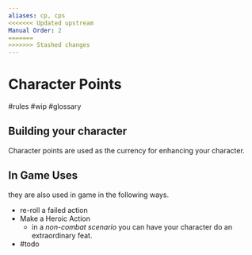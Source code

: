 ```yaml
---
aliases: cp, cps
<<<<<<< Updated upstream
Manual Order: 2
=======
>>>>>>> Stashed changes
---
```

# Character Points 
#rules #wip #glossary

## Building your character

Character points are used as the currency for enhancing your character.

## In Game Uses

they are also used in game in the following ways.

- re-roll a failed action
- Make a Heroic Action
	- in a _non-combat scenario_ you can have your character do an extraordinary feat. 
- #todo 